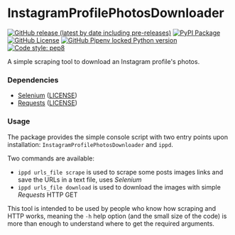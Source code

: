 # InstagramProfilePhotosDownloader
[![GitHub release (latest by date including pre-releases)](https://img.shields.io/github/v/release/massimopavoni/InstagramProfilePhotosDownloader?include_prereleases)](https://github.com/massimopavoni/InstagramProfilePhotosDownloader/releases)
[![PyPI Package](https://img.shields.io/pypi/v/InstagramProfilePhotosDownloader)](https://pypi.org/project/InstagramProfilePhotosDownloader/)
[![GitHub License](https://img.shields.io/github/license/massimopavoni/InstagramProfilePhotosDownloader)](https://github.com/massimopavoni/InstagramProfilePhotosDownloader/blob/main/LICENSE)
[![GitHub Pipenv locked Python version](https://img.shields.io/github/pipenv/locked/python-version/massimopavoni/InstagramProfilePhotosDownloader)](https://www.python.org/downloads/release/python-3100/)
[![Code style: pep8](https://img.shields.io/badge/code%20style-pep8-blue)](https://pypi.org/project/autopep8/)

A simple scraping tool to download an Instagram profile's photos.

### Dependencies
- [Selenium](https://www.selenium.dev/) ([LICENSE](https://github.com/SeleniumHQ/selenium/blob/trunk/LICENSE))
- [Requests](https://requests.readthedocs.io/en/latest/) ([LICENSE](https://github.com/psf/requests/blob/main/LICENSE))

### Usage
The package provides the simple console script with two entry points upon installation: `InstagramProfilePhotosDownloader` and `ippd`.

Two commands are available:
- `ippd urls_file scrape` is used to scrape some posts images links and save the URLs in a text file, uses _Selenium_
- `ippd urls_file download` is used to download the images with simple _Requests_ HTTP GET

This tool is intended to be used by people who know how scraping and HTTP works, meaning the `-h` help option (and the small size of the code) is more than enough to understand where to get the required arguments.